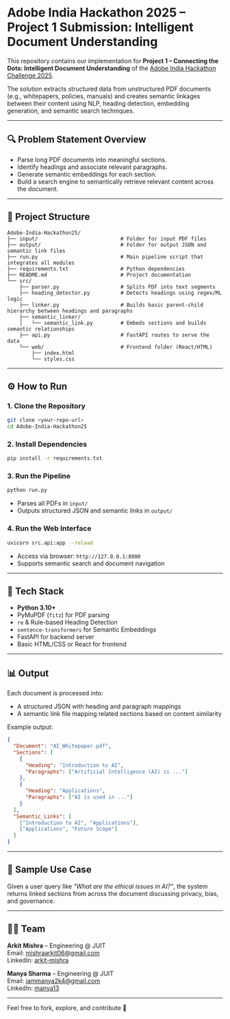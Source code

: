 
# Adobe India Hackathon 2025 – Project 1 Submission: Intelligent Document Understanding

This repository contains our implementation for **Project 1 – Connecting the Dots: Intelligent Document Understanding** of the [Adobe India Hackathon Challenge 2025](https://d8it4huxumps7.cloudfront.net/files/6874ef2e50a4a_adobe_india_hackathon_challenge_doc.pdf).

The solution extracts structured data from unstructured PDF documents (e.g., whitepapers, policies, manuals) and creates semantic linkages between their content using NLP, heading detection, embedding generation, and semantic search techniques.

---

## 🔍 Problem Statement Overview

- Parse long PDF documents into meaningful sections.
- Identify headings and associate relevant paragraphs.
- Generate semantic embeddings for each section.
- Build a search engine to semantically retrieve relevant content across the document.

---

## 📁 Project Structure

```
Adobe-India-Hackathon25/
├── input/                           # Folder for input PDF files
├── output/                          # Folder for output JSON and semantic link files
├── run.py                           # Main pipeline script that integrates all modules
├── requirements.txt                 # Python dependencies
├── README.md                        # Project documentation
└── src/
    ├── parser.py                    # Splits PDF into text segments
    ├── heading_detector.py          # Detects headings using regex/ML logic
    ├── linker.py                    # Builds basic parent-child hierarchy between headings and paragraphs
    ├── semantic_linker/
    │   └── semantic_link.py         # Embeds sections and builds semantic relationships
    ├── api.py                       # FastAPI routes to serve the data
    └── web/                         # Frontend folder (React/HTML)
        ├── index.html
        └── styles.css
```

---

## ⚙️ How to Run

### 1. Clone the Repository
```bash
git clone <your-repo-url>
cd Adobe-India-Hackathon25
```

### 2. Install Dependencies
```bash
pip install -r requirements.txt
```

### 3. Run the Pipeline
```bash
python run.py
```
- Parses all PDFs in `input/`
- Outputs structured JSON and semantic links in `output/`

### 4. Run the Web Interface
```bash
uvicorn src.api:app --reload
```
- Access via browser: `http://127.0.0.1:8000`
- Supports semantic search and document navigation

---

## 🧠 Tech Stack

- **Python 3.10+**
- PyMuPDF (`fitz`) for PDF parsing
- `re` & Rule-based Heading Detection
- `sentence-transformers` for Semantic Embeddings
- FastAPI for backend server
- Basic HTML/CSS or React for frontend

---

## 📊 Output

Each document is processed into:

- A structured JSON with heading and paragraph mappings
- A semantic link file mapping related sections based on content similarity

Example output:

```json
{
  "Document": "AI_Whitepaper.pdf",
  "Sections": [
    {
      "Heading": "Introduction to AI",
      "Paragraphs": ["Artificial Intelligence (AI) is ..."]
    },
    {
      "Heading": "Applications",
      "Paragraphs": ["AI is used in ..."]
    }
  ],
  "Semantic_Links": [
    ["Introduction to AI", "Applications"],
    ["Applications", "Future Scope"]
  ]
}
```

---

## 🧪 Sample Use Case

Given a user query like _"What are the ethical issues in AI?"_, the system returns linked sections from across the document discussing privacy, bias, and governance.

---

## 👨‍💻 Team

**Arkit Mishra** – Engineering @ JUIT  
Email: mishraarkit06@gmail.com  
LinkedIn: [arkit-mishra](https://www.linkedin.com/in/arkit-mishra-892470278/)

**Manya Sharma** – Engineering @ JUIT  
Email: iammanya2k4@gmail.com  
LinkedIn: [manya13](https://www.linkedin.com/in/manya13/)

---

Feel free to fork, explore, and contribute 🚀
